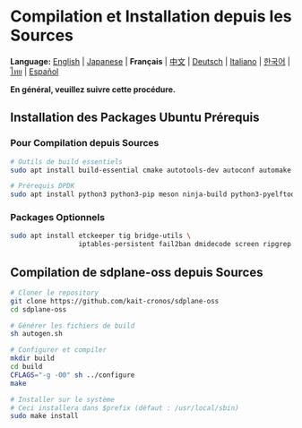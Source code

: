 # Compilation et Installation depuis les Sources

**Language:** [English](../en/build-install-source.md) | [Japanese](../ja/build-install-source.md) | **Français** | [中文](../zh/build-install-source.md) | [Deutsch](../de/build-install-source.md) | [Italiano](../it/build-install-source.md) | [한국어](../ko/build-install-source.md) | [ไทย](../th/build-install-source.md) | [Español](../es/build-install-source.md)

**En général, veuillez suivre cette procédure.**

## Installation des Packages Ubuntu Prérequis

### Pour Compilation depuis Sources
```bash
# Outils de build essentiels
sudo apt install build-essential cmake autotools-dev autoconf automake libtool pkg-config

# Prérequis DPDK
sudo apt install python3 python3-pip meson ninja-build python3-pyelftools libnuma-dev pkgconf
```

### Packages Optionnels
```bash
sudo apt install etckeeper tig bridge-utils \
                 iptables-persistent fail2ban dmidecode screen ripgrep
```

## Compilation de sdplane-oss depuis Sources

```bash
# Cloner le repository
git clone https://github.com/kait-cronos/sdplane-oss
cd sdplane-oss

# Générer les fichiers de build
sh autogen.sh

# Configurer et compiler
mkdir build
cd build
CFLAGS="-g -O0" sh ../configure
make

# Installer sur le système
# Ceci installera dans $prefix (défaut : /usr/local/sbin)
sudo make install
```